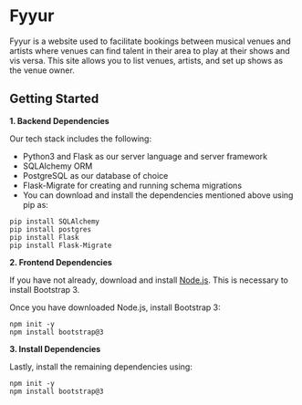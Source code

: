 # Fyyur

Fyyur is a website used to facilitate bookings between musical venues and artists where venues can find talent in their area to play at their shows and vis versa. This site allows you to list venues, artists, and set up shows as the venue owner.

## Getting Started

**1. Backend Dependencies**

Our tech stack includes the following:

- Python3 and Flask as our server language and server framework
- SQLAlchemy ORM
- PostgreSQL as our database of choice
- Flask-Migrate for creating and running schema migrations 
- You can download and install the dependencies mentioned above using pip as:

```
pip install SQLAlchemy
pip install postgres
pip install Flask
pip install Flask-Migrate
```

**2. Frontend Dependencies**

If you have not already, download and install [Node.js](https://nodejs.org/en/download/). This is necessary to install Bootstrap 3.

Once you have downloaded Node.js, install Bootstrap 3:

```
npm init -y
npm install bootstrap@3
```

**3. Install Dependencies**

Lastly, install the remaining dependencies using:

```
npm init -y
npm install bootstrap@3
```
